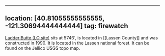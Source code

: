 
---
location: [40.81055555555555, -121.30694444444444]
tag: firewatch
---

[Ladder Butte (LO site)](http://www.peakbagging.com/CALookoutPhotos/LadderButte.html) sits at 5746', is located in [[Lassen County]] and was constructed in 1990. It is located in the Lassen national forest. It can be found on the Jellico USGS topo map.
